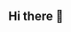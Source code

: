 ## Hi there 👋

<!--
**Elezuoisaac/elezuoisaac** is a ✨ _special_ ✨ repository because its `README.md` (this file) appears on your GitHub profile.

Here are some ideas to get you started:

- 🔭 I’m currently working on data analytics projects
- 🌱 I’m currently learning Python,SQL,R
- 👯 I’m looking to collaborate on Data Analytics projects.
- 🤔 I’m looking for help with ...
- 💬 Ask me about ...
- 📫 How to reach me: ...
- 😄 Pronouns: ...
- ⚡ Fun fact: ...
-->
